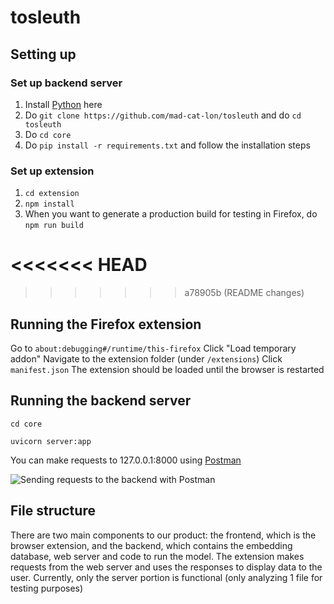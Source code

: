 # tosleuth

## Setting up 
### Set up backend server
1. Install [Python](https://www.python.org/downloads/release/python-3115/) here 
2. Do `git clone https://github.com/mad-cat-lon/tosleuth` and do `cd tosleuth`
3. Do `cd core`
4. Do `pip install -r requirements.txt` and follow the installation steps 

### Set up extension
1. `cd extension`
2. `npm install`
3. When you want to generate a production build for testing in Firefox, do `npm run build`

<<<<<<< HEAD
=======

>>>>>>> a78905b (README changes)
## Running the Firefox extension 
Go to `about:debugging#/runtime/this-firefox`
Click "Load temporary addon"
Navigate to the extension folder (under `/extensions`)
Click `manifest.json`
The extension should be loaded until the browser is restarted

## Running the backend server 
`cd core`

`uvicorn server:app`

You can make requests to 127.0.0.1:8000 using [Postman](https://www.postman.com/)

![Sending requests to the backend with Postman](https://github.com/mad-cat-lon/tosleuth/assets/113548315/40486ea5-8bec-4217-b4d0-cca3cca78582)

## File structure 
There are two main components to our product: the frontend, which is the browser extension, and the backend, which contains the embedding database, web server and code to run the model. The extension makes requests from the web server and uses the responses to display data to the user. Currently, only the server portion is functional (only analyzing 1 file for testing purposes)

